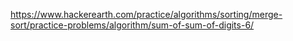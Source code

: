https://www.hackerearth.com/practice/algorithms/sorting/merge-sort/practice-problems/algorithm/sum-of-sum-of-digits-6/
